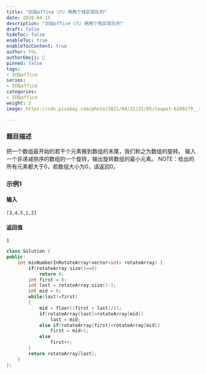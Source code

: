 ```yaml
---
title: "剑指office（六）用两个栈实现队列"
date: 2020-04-15
description: "剑指office（六）用两个栈实现队列"
draft: false
hideToc: false
enableToc: true
enableTocContent: true
author: YSL
authorEmoji: 🎅
pinned: false
tags:
- 剑指office
series:
- 剑指office
categories:
- 剑指office
weight: 3
image: https://cdn.pixabay.com/photo/2021/04/22/21/05/teapot-6200179__340.jpg

---
```


### 题目描述

把一个数组最开始的若干个元素搬到数组的末尾，我们称之为数组的旋转。
输入一个非递减排序的数组的一个旋转，输出旋转数组的最小元素。
NOTE：给出的所有元素都大于0，若数组大小为0，请返回0。

### 示例1

#### 输入

```
[3,4,5,1,2]
```

#### 返回值

```
1
```

```c++
class Solution {
public:
    int minNumberInRotateArray(vector<int> rotateArray) {
        if(rotateArray.size()==0)
            return 0;
        int first = 0;
        int last = rotateArray.size()-1;
        int mid = 0;
        while(last!=first)
        {
            mid = floor((first + last)/2);
            if(rotateArray[last]>rotateArray[mid])
                last = mid;
            else if(rotateArray[first]<rotateArray[mid])
                first = mid+1;
            else
                first++;
        }
        return rotateArray[last];
    }
};
```